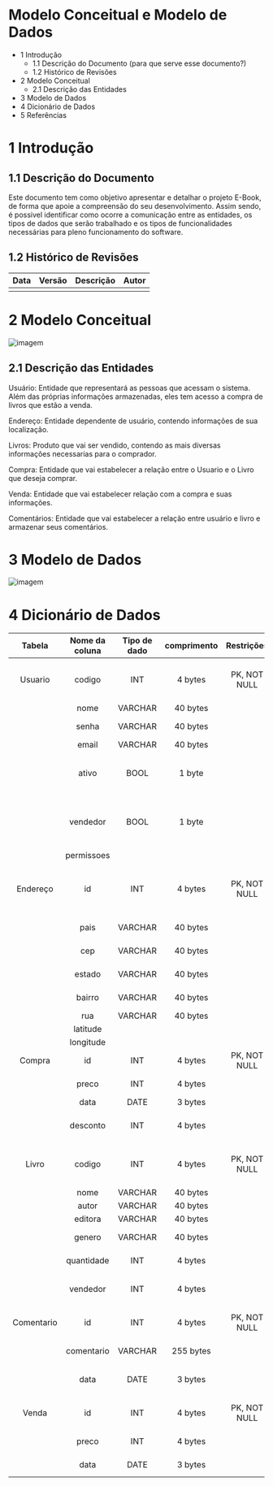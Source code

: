 # Modelo Conceitual e Modelo de Dados

- 1 Introdução
  - 1.1 Descrição do Documento (para que serve esse documento?)
  - 1.2 Histórico de Revisões
- 2 Modelo Conceitual
  - 2.1 Descrição das Entidades
- 3 Modelo de Dados
- 4 Dicionário de Dados
- 5 Referências

# 1 Introdução

## 1.1 Descrição do Documento

Este documento tem como objetivo apresentar e detalhar o projeto E-Book, de forma que apoie a compreensão do seu desenvolvimento. Assim sendo, é possivel identificar como ocorre a comunicação entre as entidades, os tipos de dados que serão trabalhado e os tipos de funcionalidades necessárias para pleno funcionamento do software.

## 1.2 Histórico de Revisões

| Data | Versão | Descrição | Autor |
| ---- | ------ | --------- | ----- |
|      |        |           |       |

# 2 Modelo Conceitual

![imagem](https://github.com/antoniofern/E-Book/blob/master/docs/modelo_conceitual.png)

## 2.1 Descrição das Entidades

Usuário: Entidade que representará as pessoas que acessam o sistema. Além das próprias informações armazenadas, eles tem acesso a compra de livros que estão a venda.

Endereço: Entidade dependente de usuário, contendo informações de sua localização.

Livros: Produto que vai ser vendido, contendo as mais diversas informações necessarias para o comprador.

Compra: Entidade que vai estabelecer a relação entre o Usuario e o Livro que deseja comprar.

Venda: Entidade que vai estabelecer relação com a compra e suas informações.

Comentários: Entidade que vai estabelecer a relação entre usuário e livro e armazenar seus comentários.

# 3 Modelo de Dados

![imagem](https://github.com/antoniofern/E-Book/blob/master/docs/modelo_de_dados.PNG)

# 4 Dicionário de Dados

|   Tabela   | Nome da coluna | Tipo de dado | comprimento |  Restrições  |                             Descrição                              |
| :--------: | :------------: | :----------: | :---------: | :----------: | :----------------------------------------------------------------: |
|  Usuario   |     codigo     |     INT      |   4 bytes   | PK, NOT NULL |      Numero de verificação do usuário, gerado automaticamente      |
|            |      nome      |   VARCHAR    |  40 bytes   |              |                          Nome do usuário                           |
|            |     senha      |   VARCHAR    |  40 bytes   |              |                          Senha do usuário                          |
|            |     email      |   VARCHAR    |  40 bytes   |              |                          email do usuário                          |
|            |     ativo      |     BOOL     |   1 byte    |              |      Valor booleano para checar se o usuário ainda está ativo      |
|            |    vendedor    |     BOOL     |   1 byte    |              | Valor booleano para checar se o usuário tem permissões de vendedor |
|            |   permissoes   |              |             |              |                                                                    |
|  Endereço  |       id       |     INT      |   4 bytes   | PK, NOT NULL |     Numero de verificação do Endereço, gerado automaticamente      |
|            |      pais      |   VARCHAR    |  40 bytes   |              |                       Pais local do Endereço                       |
|            |      cep       |   VARCHAR    |  40 bytes   |              |                     CEP de onde o Usuário vive                     |
|            |     estado     |   VARCHAR    |  40 bytes   |              |                         Estado do Endereço                         |
|            |     bairro     |   VARCHAR    |  40 bytes   |              |                         Bairro do endereço                         |
|            |      rua       |   VARCHAR    |  40 bytes   |              |                          Rua do Endereço                           |
|            |    latitude    |              |             |              |                                                                    |
|            |   longitude    |              |             |              |                                                                    |
|   Compra   |       id       |     INT      |   4 bytes   | PK, NOT NULL |                      Chave primária da compra                      |
|            |     preco      |     INT      |   4 bytes   |              |                       Valor total da compra                        |
|            |      data      |     DATE     |   3 bytes   |              |                           Data da compra                           |
|            |    desconto    |     INT      |   4 bytes   |              |                     Desconto aplicado a compra                     |
|   Livro    |     codigo     |     INT      |   4 bytes   | PK, NOT NULL |       Numero de verificação do Livro, gerado automaticamente       |
|            |      nome      |   VARCHAR    |  40 bytes   |              |                          Titulo do livro                           |
|            |     autor      |   VARCHAR    |  40 bytes   |              |                           Autor do Livro                           |
|            |    editora     |   VARCHAR    |  40 bytes   |              |                          Editora do Livro                          |
|            |     genero     |   VARCHAR    |  40 bytes   |              |                     Gênero do livro em questão                     |
|            |   quantidade   |     INT      |   4 bytes   |              |                  Quantidade de livros no estoque                   |
|            |    vendedor    |     INT      |   4 bytes   |              |               Código do usuário que vendeu tal livro               |
| Comentario |       id       |     INT      |   4 bytes   | PK, NOT NULL |                Número de verificação do comentário                 |
|            |   comentario   |   VARCHAR    |  255 bytes  |              |                       Conteúdo do comentário                       |
|            |      data      |     DATE     |   3 bytes   |              |                 Data em que o comentário foi feito                 |
|   Venda    |       id       |     INT      |   4 bytes   | PK, NOT NULL |                   Número de verificação da venda                   |
|            |     preco      |     INT      |   4 bytes   |              |                        Valor total da Venda                        |
|            |      data      |     DATE     |   3 bytes   |              |                   Data em que a venda foi feita                    |
